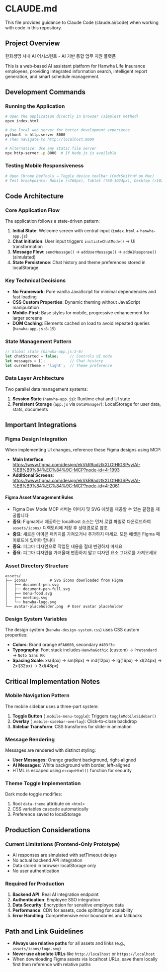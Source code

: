 # CLAUDE.md

This file provides guidance to Claude Code (claude.ai/code) when working with code in this repository.

## Project Overview

한화생명 사내 AI 어시스턴트 - AI 기반 통합 업무 지원 플랫폼

This is a web-based AI assistant platform for Hanwha Life Insurance employees, providing integrated information search, intelligent report generation, and smart schedule management.

## Development Commands

### Running the Application
```bash
# Open the application directly in browser (simplest method)
open index.html

# Use local web server for better development experience
python3 -m http.server 8000
# Then navigate to http://localhost:8000

# Alternative: Use any static file server
npx http-server -p 8000  # If Node.js is available
```

### Testing Mobile Responsiveness
```bash
# Open Chrome DevTools → Toggle device toolbar (Cmd+Shift+M on Mac)
# Test breakpoints: Mobile (<768px), Tablet (768-1024px), Desktop (>1024px)
```

## Code Architecture

### Core Application Flow
The application follows a state-driven pattern:
1. **Initial State**: Welcome screen with central input (`index.html` + `hanwha-app.js`)
2. **Chat Initiation**: User input triggers `initiateChatMode()` → UI transformation
3. **Message Flow**: `sendMessage()` → `addUserMessage()` → `addAIResponse()` (simulated)
4. **State Persistence**: Chat history and theme preferences stored in localStorage

### Key Technical Decisions
- **No Framework**: Pure vanilla JavaScript for minimal dependencies and fast loading
- **CSS Custom Properties**: Dynamic theming without JavaScript manipulation
- **Mobile-First**: Base styles for mobile, progressive enhancement for larger screens
- **DOM Caching**: Elements cached on load to avoid repeated queries (`hanwha-app.js:8-15`)

### State Management Pattern
```javascript
// Global state (hanwha-app.js:3-6)
let chatStarted = false;     // Controls UI mode
let messages = [];           // Chat history
let currentTheme = 'light';  // Theme preference
```

### Data Layer Architecture
Two parallel data management systems:
1. **Session State** (`hanwha-app.js`): Runtime chat and UI state
2. **Persistent Storage** (`app.js` via `DataManager`): LocalStorage for user data, stats, documents

## Important Integrations

### Figma Design Integration
When implementing UI changes, reference these Figma designs using MCP:
- **Main Interface**: https://www.figma.com/design/ekVkR9adztkXLOtHIGSPvy/AI-%EB%B9%84%EC%84%9C-MCP?node-id=4-1993
- **Additional Screens**: https://www.figma.com/design/ekVkR9adztkXLOtHIGSPvy/AI-%EB%B9%84%EC%84%9C-MCP?node-id=4-2061

#### Figma Asset Management Rules
- Figma Dev Mode MCP 서버는 이미지 및 SVG 에셋을 제공할 수 있는 끝점을 제공합니다
- **중요**: Figma에서 제공하는 localhost 소스는 먼저 로컬 파일로 다운로드하여 `assets/icons/` 디렉토리에 저장 후 상대경로로 참조
- **중요**: 새로운 아이콘 패키지를 가져오거나 추가하지 마세요. 모든 에셋은 Figma 페이로드에 있어야 합니다
- **중요**: 피그마 디자인으로 작업된 내용을 절대 변경하지 마세요
- **중요**: 피그마 디자인을 가져올때 변환하지 말고 디자인 요소 그대로를 가져오세요

### Asset Directory Structure
```
assets/
├── icons/          # SVG icons downloaded from Figma
│   ├── document-pen.svg
│   ├── document-pen-full.svg
│   ├── menu-food.svg
│   ├── meeting.svg
│   └── hanwha-logo.svg
└── avatar-placeholder.png  # User avatar placeholder
```

### Design System Variables
The design system (`hanwha-design-system.css`) uses CSS custom properties:
- **Colors**: Brand orange `#FA6600`, secondary `#403f3e`
- **Typography**: Font stack includes `HanwhaGothic` (custom) → `Pretendard` → `Noto Sans KR`
- **Spacing Scale**: xs(4px) → sm(8px) → md(12px) → lg(16px) → xl(24px) → 2xl(32px) → 3xl(48px)

## Critical Implementation Notes

### Mobile Navigation Pattern
The mobile sidebar uses a three-part system:
1. **Toggle Button** (`.mobile-menu-toggle`): Triggers `toggleMobileSidebar()`
2. **Overlay** (`.mobile-sidebar-overlay`): Click-to-close backdrop
3. **Sidebar Transform**: CSS transforms for slide-in animation

### Message Rendering
Messages are rendered with distinct styling:
- **User Messages**: Orange gradient background, right-aligned
- **AI Messages**: White background with border, left-aligned
- HTML is escaped using `escapeHtml()` function for security

### Theme Toggle Implementation
Dark mode toggle modifies:
1. Root `data-theme` attribute on `<html>`
2. CSS variables cascade automatically
3. Preference saved to localStorage

## Production Considerations

### Current Limitations (Frontend-Only Prototype)
- AI responses are simulated with setTimeout delays
- No actual backend API integration
- Data stored in browser localStorage only
- No user authentication

### Required for Production
1. **Backend API**: Real AI integration endpoint
2. **Authentication**: Employee SSO integration
3. **Data Security**: Encryption for sensitive employee data
4. **Performance**: CDN for assets, code splitting for scalability
5. **Error Handling**: Comprehensive error boundaries and fallbacks

## Path and Link Guidelines

- **Always use relative paths** for all assets and links (e.g., `assets/icons/logo.svg`)
- **Never use absolute URLs** like `http://localhost` or `https://localhost`
- When downloading Figma assets via localhost URLs, save them locally first then reference with relative paths
